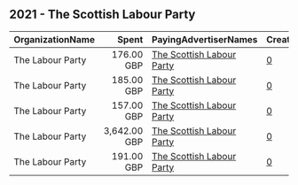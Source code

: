 ## 2021 - The Scottish Labour Party 
|OrganizationName|Spent|PayingAdvertiserNames|CreativeUrls|Impressions|Genders|AgeBrackets|CountryCodes|BillingAddresses|CandidateBallotInformation|
|:---|---:|:---|:---|---:|:---|:---|:---|:---|:---|
|The Labour Party|176.00 GBP|[The Scottish Labour Party](2021/The_Scottish_Labour_Party.md)|[0](https://www.snap.com/political-ads/asset/b9cd947e9994f7fd12473aefb82d68ba0a5b2cb295206a0a16a0af95202cab90?mediaType=mp4)|62,847||17+|united kingdom|"Kings Manor,Newcastle,NE16PA,GB"|Scottish Labour|
|The Labour Party|185.00 GBP|[The Scottish Labour Party](2021/The_Scottish_Labour_Party.md)|[0](https://www.snap.com/political-ads/asset/d0887a0e4a7dc5e19e7e6d4ce9015d32a339bfc6cbbaa01925fab568ae3982e6?mediaType=mp4)|65,909||17+|united kingdom|"Kings Manor,Newcastle,NE16PA,GB"|Scottish Labour|
|The Labour Party|157.00 GBP|[The Scottish Labour Party](2021/The_Scottish_Labour_Party.md)|[0](https://www.snap.com/political-ads/asset/7f6db21de3f550bb14548154fc1422a029fa2bb4067687678fc064627846cf9e?mediaType=mp4)|56,202||17+|united kingdom|"Kings Manor,Newcastle,NE16PA,GB"|Scottish Labour|
|The Labour Party|3,642.00 GBP|[The Scottish Labour Party](2021/The_Scottish_Labour_Party.md)|[0](https://www.snap.com/political-ads/asset/3a3aa590789932a74eb9886f66b05c951549df599c73adfff1e4aa90df7885d5?mediaType=png)|1,298,829||17+|united kingdom|"Kings Manor,Newcastle,NE16PA,GB"|Scottish Labour|
|The Labour Party|191.00 GBP|[The Scottish Labour Party](2021/The_Scottish_Labour_Party.md)|[0](https://www.snap.com/political-ads/asset/b69ed51bd31d56f5840b1f36737512bd679d5cc74b476b921b0ffe582a4da33b?mediaType=mp4)|68,241||17+|united kingdom|"Kings Manor,Newcastle,NE16PA,GB"|Scottish Labour|
